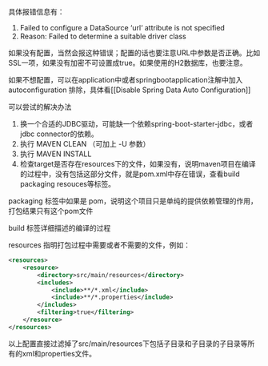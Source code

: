 具体报错信息有：
1. Failed to configure a DataSource ‘url‘ attribute is not specified
2. Reason: Failed to determine a suitable driver class

如果没有配置，当然会报这种错误；配置的话也要注意URL中参数是否正确。比如SSL一项，如果没有加密不可设置成true。如果使用的H2数据库，也要注意。

如果不想配置，可以在application中或者springbootapplication注解中加入autoconfiguration 排除，具体看[[Disable Spring Data Auto Configuration]]

可以尝试的解决办法
1. 换一个合适的JDBC驱动，可能缺一个依赖spring-boot-starter-jdbc，或者jdbc connector的依赖。
2. 执行 MAVEN CLEAN （可加上 -U 参数）
3. 执行 MAVEN INSTALL
4. 检查target是否存在resources下的文件，如果没有，说明maven项目在编译的过程中，没有包括这部分文件，就是pom.xml中存在错误，查看build packaging resouces等标签。

packaging 标签中如果是 pom，说明这个项目只是单纯的提供依赖管理的作用，打包结果只有这个pom文件

build 标签详细描述的编译的过程

resources 指明打包过程中需要或者不需要的文件，例如：
```xml
<resources>
	<resource>
		<directory>src/main/resources</directory>
		<includes>
			<include>**/*.xml</include>
			<include>**/*.properties</include>
		</includes>
		<filtering>true</filtering>
	</resource>
</resources>
```

以上配置直接过滤掉了src/main/resources下包括子目录和子目录的子目录等所有的xml和properties文件。